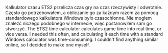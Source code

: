 Kalkulator czasu ETS2 przelicza czas gry na czas rzeczywisty i odwrotnie. Często go potrzebowałem, a obliczanie go za każdym razem za pomocą standardowego kalkulatora Windows było czasochłonne. Nie mogłem znaleźć niczego podobnego w internecie, więc postanowiłem sam go stworzyć.
The ETS2 time calculator calculates game time into real time, or vice versa. I needed this often, and calculating it each time with a standard Windows calculator was time-consuming. I couldn't find anything similar online, so I decided to make one myself.
